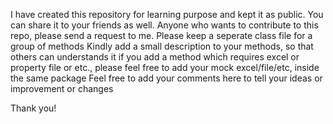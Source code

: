 I have created this repository for learning purpose and kept it as public. You can share it to your friends as well.
Anyone who wants to contribute to this repo, please send a request to me.
Please keep a seperate class file for a group of methods
Kindly add a small description to your methods, so that others can understands it
if you add a method which requires excel or property file or etc., please feel free to add your mock excel/file/etc, inside the same package
Feel free to add your comments here to tell your ideas or improvement or changes 

Thank you! 
